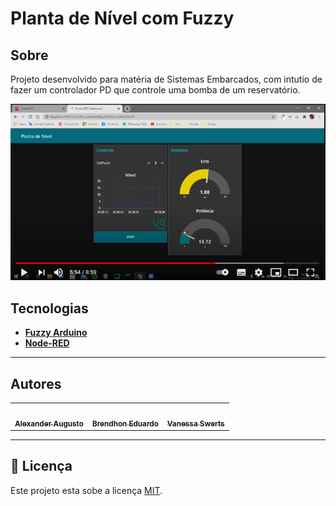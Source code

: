# Planta de Nível com Fuzzy


## Sobre
Projeto desenvolvido para matéria de Sistemas Embarcados, com intutio de fazer um controlador PD que controle uma bomba de um reservatório.

[![Controle de Nível](https://github.com/alexanderaugusto/planta-de-nivel-fuzzy/blob/master/utils/video.png)](https://www.youtube.com/watch?v=Bq6E8ns3iVQ "Controle de Nível")


## Tecnologias
-   **[Fuzzy Arduino](https://blog.zerokol.com/2012/09/arduinofuzzy-uma-biblioteca-fuzzy-para.html)**
-   **[Node-RED](https://nodered.org/)**

---

## Autores

<table>
  <tr>
    <td align="center"><a href="https://github.com/alexanderaugusto/"><img style="border-radius: 50%;" src="https://avatars2.githubusercontent.com/u/51683816?v=4" width="100px;" alt=""/><br /><sub><b>Alexander Augusto</b></sub></a></td>      
    <td align="center"><a href="https://github.com/Brendhon/"><img style="border-radius: 50%;" src="https://avatars1.githubusercontent.com/u/52840078?s=400&u=67bc81db89b5abf12cf592e0c610426afd3a02f4&v=4" width="100px;" alt=""/><br /><sub><b>Brendhon Eduardo</b></sub></a></td>  
    <td align="center"><a href="https://github.com/vanessaSwerts/"><img style="border-radius: 50%;" src="https://avatars2.githubusercontent.com/u/57146734?v=4" width="100px;" alt=""/><br /><sub><b>Vanessa Swerts</b></sub></a></td>  
  </tr>
</table>

---

## 📝 Licença

Este projeto esta sobe a licença [MIT](./LICENSE).
